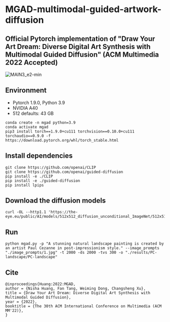 # MGAD-multimodal-guided-artwork-diffusion

## Official Pytorch implementation of "Draw Your Art Dream: Diverse Digital Art Synthesis with Multimodal Guided Diffusion" (ACM Multimedia 2022 Accepted)

![MAIN3_e2-min](https://github.com/haha-lisa/MGAD-multimodal-guided-artwork-diffusion/blob/main/teaser.jpg)


## Environment
* Pytorch 1.9.0, Python 3.9
* NVIDIA A40
* 512 defaults: 43 GB

```
conda create -n mgad python=3.9
conda activate mgad
pip3 install torch==1.9.0+cu111 torchvision==0.10.0+cu111 torchaudio==0.9.0 -f https://download.pytorch.org/whl/torch_stable.html
```

## Install dependencies
```
git clone https://github.com/openai/CLIP
git clone https://github.com/openai/guided-diffusion
pip install -e ./CLIP
pip install -e ./guided-diffusion
pip install lpips
```

## Download the diffusion models
```
curl -OL --http1.1 'https://the-eye.eu/public/AI/models/512x512_diffusion_unconditional_ImageNet/512x512_diffusion_uncond_finetune_008100.pt'
```

## Run
```
python mgad.py -p "A stunning natural landscape painting is created by an artist Paul Cezanne in post-impressionism style." --image_prompts "./image_prompts/1.jpg" -t 2000 -ds 2000 -tvs 300 -o "./results/PC-landscape/PC-landscape"
```

## Cite
```
@inproceedings{Huang:2022:MGAD,
author = {Nisha Huang, Fan Tang, Weiming Dong, Changsheng Xu},
title = {Draw Your Art Dream: Diverse Digital Art Synthesis with Multimodal Guided Diffusion},
year = {2022},
booktitle = {The 30th ACM International Conference on Multimedia (ACM MM'22)},
}
```
